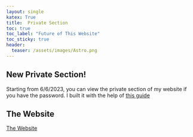 ```yaml
---
layout: single
katex: True
title:  Private Section
toc: true
toc_label: "Future of This Website"
toc_sticky: true
header:
  teaser: /assets/images/Astro.png
---
```

## New Private Section!
Starting from 6/6/2023, you can view the private section of my website if you have the password. I built it with the help of [this guide](https://github.com/matteobrusa/Password-protection-for-static-pages)

## The Website
[The Website](https://henry-yip.github.io/Random_Project/)